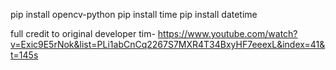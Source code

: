 pip install opencv-python
pip install time
pip install datetime

full credit to original developer tim- https://www.youtube.com/watch?v=Exic9E5rNok&list=PLi1abCnCq2267S7MXR4T34BxyHF7eeexL&index=41&t=145s
